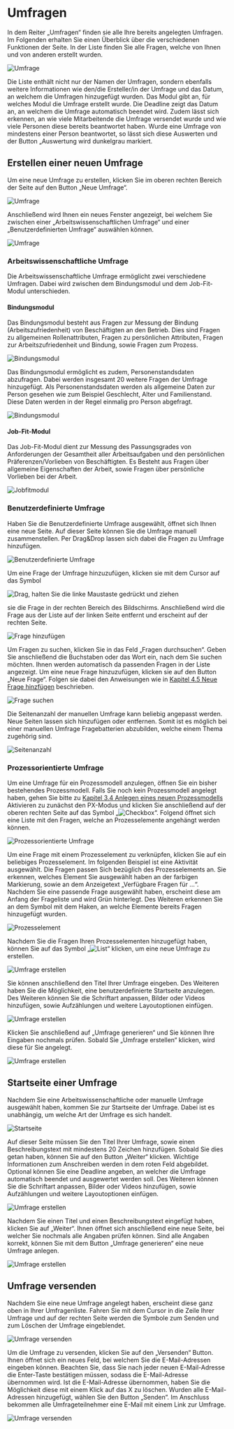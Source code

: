 
# Umfragen
In dem Reiter „Umfragen“ finden sie alle Ihre bereits angelegten Umfragen. Im Folgenden erhalten Sie einen Überblick über die verschiedenen Funktionen der Seite.
In der Liste finden Sie alle Fragen, welche von Ihnen und von anderen erstellt wurden.

![Umfrage](/assets/images/screenshots/survey1.png "Umfrage")

Die Liste enthält nicht nur der Namen der Umfragen, sondern ebenfalls weitere Informationen wie den/die Ersteller/in der Umfrage und das Datum, an welchem die Umfragen hinzugefügt wurden. Das Modul gibt an, für welches Modul die Umfrage erstellt wurde. Die Deadline zeigt das Datum an, an welchem die Umfrage automatisch beendet wird. Zudem lässt sich erkennen, an wie viele Mitarbeitende die Umfrage versendet wurde und wie viele Personen diese bereits beantwortet haben. Wurde eine Umfrage von mindestens einer Person beantwortet, so lässt sich diese Auswerten und der Button „Auswertung wird dunkelgrau markiert.


## Erstellen einer neuen Umfrage
Um eine neue Umfrage zu erstellen, klicken Sie im oberen rechten Bereich der Seite auf den Button „Neue Umfrage“.

![Umfrage](/assets/images/screenshots/survey2.png "Umfrage")

Anschließend wird Ihnen ein neues Fenster angezeigt, bei welchem Sie zwischen einer „Arbeitswissenschaftlichen Umfrage“ und einer „Benutzerdefinierten Umfrage“ auswählen können.

![Umfrage](/assets/images/screenshots/survey3.png "Umfrage")



### Arbeitswissenschaftliche Umfrage
Die Arbeitswissenschaftliche Umfrage ermöglicht zwei verschiedene Umfragen. Dabei wird zwischen dem Bindungsmodul und dem Job-Fit-Modul unterschieden.

#### Bindungsmodul
Das Bindungsmodul besteht aus Fragen zur Messung der Bindung (Arbeitszufriedenheit) von Beschäftigten an den Betrieb. Dies sind Fragen zu allgemeinen Rollenattributen, Fragen zu persönlichen Attributen, Fragen zur Arbeitszufriedenheit und Bindung, sowie Fragen zum Prozess.

![Bindungsmodul](/assets/images/screenshots/survey4.png "Bindungsmodul")

Das Bindungsmodul ermöglicht es zudem, Personenstandsdaten abzufragen. Dabei werden insgesamt 20 weitere Fragen der Umfrage hinzugefügt. Als Personenstandsdaten werden als allgemeine Daten zur Person gesehen wie zum Beispiel Geschlecht, Alter und Familienstand. Diese Daten werden in der Regel einmalig pro Person abgefragt.

![Bindungsmodul](/assets/images/screenshots/survey5.png "Bindungsmodul")


#### Job-Fit-Modul
Das Job-Fit-Modul dient zur Messung des Passungsgrades von Anforderungen der Gesamtheit aller Arbeitsaufgaben und den persönlichen Präferenzen/Vorlieben von Beschäftigten. Es Besteht aus Fragen über allgemeine Eigenschaften der Arbeit, sowie Fragen über persönliche Vorlieben bei der Arbeit.

![Jobfitmodul](/assets/images/screenshots/survey6.png "Jobfitmodul")


### Benutzerdefinierte Umfrage
Haben Sie die Benutzerdefinierte Umfrage ausgewählt, öffnet sich Ihnen eine neue Seite. Auf dieser Seite können Sie die Umfrage manuell zusammenstellen. Per Drag&Drop lassen sich dabei die Fragen zu Umfrage hinzufügen.

![Benutzerdefinierte Umfrage](/assets/images/screenshots/survey7.png "Benutzerdefinierte Umfrage")

Um eine Frage der Umfrage hinzuzufügen, klicken sie mit dem Cursor auf das Symbol 

![Drag](/assets/images/icons/drag.png "Drag"), halten Sie die linke Maustaste gedrückt und ziehen 

sie die Frage in der rechten Bereich des Bildschirms. Anschließend wird die Frage aus der Liste auf der linken Seite entfernt und erscheint auf der rechten Seite.

![Frage hinzufügen](/assets/images/screenshots/survey8.png "Frage hinzufügen")

Um Fragen zu suchen, klicken Sie in das Feld „Fragen durchsuchen“. Geben Sie anschließend die Buchstaben oder das 
Wort ein, nach dem Sie suchen möchten. Ihnen werden automatisch da passenden Fragen in der Liste angezeigt. Um eine 
neue Frage hinzuzufügen, klicken sie auf den Button „Neue Frage“. Folgen sie dabei den Anweisungen wie in [Kapitel 
4.5 Neue Frage hinzfügen](../question/readme.md#neue-frage-hinzufugen) beschrieben.

![Frage suchen](/assets/images/screenshots/survey9.png "Frage suchen")

Die Seitenanzahl der manuellen Umfrage kann beliebig angepasst werden. Neue Seiten lassen sich hinzufügen oder entfernen. Somit ist es möglich bei einer manuellen Umfrage Fragebatterien abzubilden, welche einem Thema zugehörig sind.

![Seitenanzahl](/assets/images/screenshots/survey10.png "Seitenanzahl")


### Prozessorientierte Umfrage
Um eine Umfrage für ein Prozessmodell anzulegen, öffnen Sie ein bisher bestehendes Prozessmodell. Falls Sie noch 
kein Prozessmodell angelegt haben, gehen Sie bitte zu [Kapitel 3.4 Anlegen eines neuen Prozessmodells](../process/readme.md#anlegen-eines-neuen-prozessmodells) Aktivieren zu 
zunächst den PX-Modus 
und 
klicken Sie anschließend auf der oberen rechten Seite auf das Symbol „![Checkbox](/assets/images/icons/checkbox.png "Checkbox")“. Folgend öffnet sich eine Liste mit den Fragen, welche an Prozesselemente angehängt werden können.

![Prozessorientierte Umfrage](/assets/images/screenshots/survey11.png "Prozessorientierte Umfrage")

Um eine Frage mit einem Prozesselement zu verknüpfen, klicken Sie auf ein beliebiges Prozesselement. Im folgenden Beispiel ist eine Aktivität ausgewählt. Die Fragen passen Sich bezüglich des Prozesselements an. Sie erkennen, welches Element Sie ausgewählt haben an der farbigen Markierung, sowie an dem Anzeigetext „Verfügbare Fragen für …“. Nachdem Sie eine passende Frage ausgewählt haben, erscheint diese am Anfang der Frageliste und wird Grün hinterlegt. Des Weiteren erkennen Sie an dem Symbol mit dem Haken, an welche Elemente bereits Fragen hinzugefügt wurden.

![Prozesselement](/assets/images/screenshots/survey12.png "Prozesselement")

Nachdem Sie die Fragen Ihren Prozesselementen hinzugefügt haben, können Sie auf das Symbol „![List](/assets/images/icons/list.png "List")“ klicken, um eine neue Umfrage zu erstellen.

![Umfrage erstellen](/assets/images/screenshots/survey13.png "Umfrage erstellen")

Sie können anschließend den Titel Ihrer Umfrage eingeben. Des Weiteren haben Sie die Möglichkeit, eine benutzerdefinierte Startseite anzulegen. Des Weiteren können Sie die Schriftart anpassen, Bilder oder Videos hinzufügen, sowie Aufzählungen und weitere Layoutoptionen einfügen.

![Umfrage erstellen](/assets/images/screenshots/survey14.png "Umfrage erstellen")

Klicken Sie anschließend auf „Umfrage generieren“ und Sie können Ihre Eingaben nochmals prüfen. Sobald Sie „Umfrage erstellen“ klicken, wird diese für Sie angelegt.

![Umfrage erstellen](/assets/images/screenshots/survey15.png "Umfrage erstellen")


## Startseite einer Umfrage
Nachdem Sie eine Arbeitswissenschaftliche oder manuelle Umfrage ausgewählt haben, kommen Sie zur Startseite der Umfrage. Dabei ist es unabhängig, um welche Art der Umfrage es sich handelt.

![Startseite](/assets/images/screenshots/survey16.png "Startseite")

Auf dieser Seite müssen Sie den Titel Ihrer Umfrage, sowie einen Beschreibungstext mit mindestens 20 Zeichen hinzufügen. Sobald Sie dies getan haben, können Sie auf den Button „Weiter“ klicken. Wichtige Informationen zum Anschreiben werden in dem roten Feld abgebildet. Optional können Sie eine Deadline angeben, an welcher die Umfrage automatisch beendet und ausgewertet werden soll. Des Weiteren können Sie die Schriftart anpassen, Bilder oder Videos hinzufügen, sowie Aufzählungen und weitere Layoutoptionen einfügen.

![Umfrage erstellen](/assets/images/screenshots/survey17.png "Umfrage erstellen")

Nachdem Sie einen Titel und einen Beschreibungstext eingefügt haben, klicken Sie auf „Weiter“. Ihnen öffnet sich anschließend eine neue Seite, bei welcher Sie nochmals alle Angaben prüfen können. Sind alle Angaben korrekt, können Sie mit dem Button „Umfrage generieren“ eine neue Umfrage anlegen.

![Umfrage erstellen](/assets/images/screenshots/survey18.png "Umfrage erstellen")


## Umfrage versenden
Nachdem Sie eine neue Umfrage angelegt haben, erscheint diese ganz oben in Ihrer Umfragenliste. Fahren Sie mit dem Cursor in die Zeile Ihrer Umfrage und auf der rechten Seite werden die Symbole zum Senden und zum Löschen der Umfrage eingeblendet.

![Umfrage versenden](/assets/images/screenshots/survey19.png "Umfrage versenden")

Um die Umfrage zu versenden, klicken Sie auf den „Versenden“ Button. Ihnen öffnet sich ein neues Feld, bei welchem Sie die E-Mail-Adressen eingeben können. Beachten Sie, dass Sie nach jeder neuen E-Mail-Adresse die Enter-Taste bestätigen müssen, sodass die E-Mail-Adresse übernommen wird. Ist die E-Mail-Adresse übernommen, haben Sie die Möglichkeit diese mit einem Klick auf das X zu löschen. Wurden alle E-Mail-Adressen hinzugefügt, wählen Sie den Button „Senden“. Im Anschluss bekommen alle Umfrageteilnehmer eine E-Mail mit einem Link zur Umfrage.

![Umfrage versenden](/assets/images/screenshots/survey20.png "Umfrage versenden")
